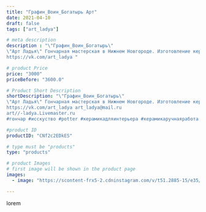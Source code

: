 ```yaml
---
title: "Графин_Воин_Богатырь Арт"
date: 2021-04-10
draft: false
tags: ["art_ladya"]

# meta description
description : "\"Графин_Воин_Богатырь\" 
\"Арт Ладья\" Гончарная мастерская в Нижнем Новгороде. Изготовление керамики и мастер//-классы по обучению. 
https://vk.com/art_ladya "

# product Price
price: "3000"
priceBefore: "3600.0"

# Product Short Description
shortDescription: "\"Графин_Воин_Богатырь\" 
\"Арт Ладья\" Гончарная мастерская в Нижнем Новгороде. Изготовление керамики и мастер//-классы по обучению. 
https://vk.com/art_ladya art_ladya@mail.ru 
art//-ladya.Livemaster.ru
#гончар #исскуство #potter #керамикадляинтерьера #керамикаручнаяработа #гончарнаямастерская #керамиканазаказ #handmade #посудаизглины #гончарнаяпосуда #эксклюзивнаякерамика #vikings #decor #ceramicar #mythology #викинг #воин #earthenware #ceramic #design #графин #magic #ceramicart #богатырь #warrior #clay #авторскаякерамика"

#product ID
productID: "CNf2c2EDkES"

# type must be "products"
type: "products"

# product Images
# first image will be shown in the product page
images:
  - image: "https://scontent-frx5-2.cdninstagram.com/v/t51.2885-15/e35/171906426_269391808187145_825482399644904671_n.jpg?se=8&_nc_ht=scontent-frx5-2.cdninstagram.com&_nc_cat=109&_nc_ohc=bymKAiRruM8AX9fl7K4&edm=APU89FABAAAA&ccb=7-4&oh=5d959758c300f7284a5bc520de0a7673&oe=612AE51F&_nc_sid=86f79a&ig_cache_key=MjU0ODk5NTM5MDgyMjAzOTgyNg%3D%3D.2-ccb7-4"

---
```

lorem
